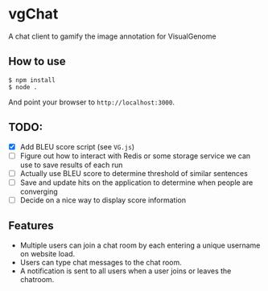 
# vgChat

A chat client to gamify the image annotation for VisualGenome

## How to use

```
$ npm install
$ node .
```

And point your browser to `http://localhost:3000`.

## TODO:

- [x] Add BLEU score script (see `VG.js`)
- [ ] Figure out how to interact with Redis or some storage service we can use to save results of each run
- [ ] Actually use BLEU score to determine threshold of similar sentences
- [ ] Save and update hits on the application to determine when people are converging
- [ ] Decide on a nice way to display score information
## Features

- Multiple users can join a chat room by each entering a unique username
on website load.
- Users can type chat messages to the chat room.
- A notification is sent to all users when a user joins or leaves
the chatroom.
